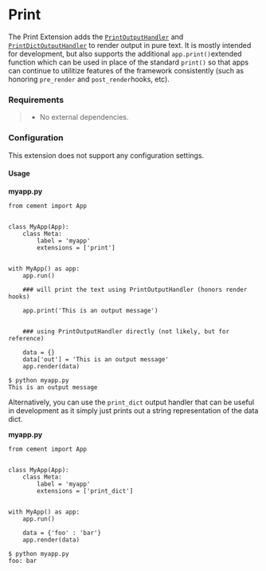 # Print



The Print Extension adds the [`PrintOutputHandler`](http://cement.readthedocs.io/en/2.99/api/ext/ext_print/#cement.ext.ext_print.PrintOutputHandler) and [`PrintDictOutputHandler`](http://cement.readthedocs.io/en/2.99/api/ext/ext_print/#cement.ext.ext_print.PrintDictOutputHandler) to render output in pure text. It is mostly intended for development, but also supports the additional `app.print()`extended function which can be used in place of the standard `print()` so that apps can continue to utilitize features of the framework consistently \(such as honoring `pre_render` and `post_render`hooks, etc\).

### Requirements

> * No external dependencies.

### Configuration

This extension does not support any configuration settings.

#### Usage

**myapp.py**

```text
from cement import App


class MyApp(App):
    class Meta:
        label = 'myapp'
        extensions = ['print']


with MyApp() as app:
    app.run()

    ### will print the text using PrintOutputHandler (honors render hooks)

    app.print('This is an output message')


    ### using PrintOutputHandler directly (not likely, but for reference)

    data = {}
    data['out'] = 'This is an output message'
    app.render(data)
```

```text
$ python myapp.py
This is an output message
```

Alternatively, you can use the `print_dict` output handler that can be useful in development as it simply just prints out a string representation of the data dict.

**myapp.py**

```text
from cement import App


class MyApp(App):
    class Meta:
        label = 'myapp'
        extensions = ['print_dict']


with MyApp() as app:
    app.run()

    data = {'foo' : 'bar'}
    app.render(data)
```

```text
$ python myapp.py
foo: bar
```

